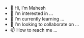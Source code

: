 - 👋 Hi, I’m Mahesh 
- 👀 I’m interested in ...
- 🌱 I’m currently learning ...
- 💞️ I’m looking to collaborate on ...
- 📫 How to reach me ...

<!---
maheshsangeet/maheshsangeet is a ✨ special ✨ repository because its `README.md` (this file) appears on your GitHub profile.
You can click the Preview link to take a look at your changes.
--->
